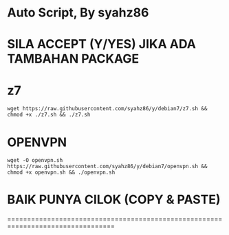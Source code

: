 # Auto Script, By syahz86
SILA ACCEPT (Y/YES) JIKA ADA TAMBAHAN PACKAGE
=================================================================================

# z7
```
wget https://raw.githubusercontent.com/syahz86/y/debian7/z7.sh && chmod +x ./z7.sh && ./z7.sh
```
# OPENVPN
```
wget -O openvpn.sh https://raw.githubusercontent.com/syahz86/y/debian7/openvpn.sh && chmod +x openvpn.sh && ./openvpn.sh
```
# BAIK PUNYA CILOK (COPY & PASTE)
=================================================================================


